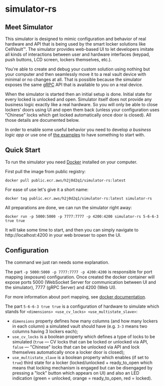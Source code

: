 # simulator-rs

## Meet Simulator

This simulator is designed to mimic configuration and behavior of real hardware and API that is being used by the smart locker solutions like CellVault™.
The simulator provides web-based UI to let developers imitate all kinds of interactions between user and hardware interfaces (keypad, push buttons, LCD screen, lockers themselves, etc.).

You're able to create and debug your custom solution using nothing but your computer and then seamlessly move it to a real vault device with minimal or no changes at all.
That is possible because the simulator exposes the same [gRPC](https://grpc.io/) API that is available to you on a real device.

When the simulator is started then an initial setup is done. Initial state for every locked is unlocked and open.
Simulator itself does not provide any business logic exactly like a real hardware. So you will only be able
to close lockers' doors using UI and open them back (unless your configuration uses "Chinese" locks which get locked automatically once door is closed).
All those details are documented below.

In order to enable some useful behavior you need to develop *a business logic app* or use one of [the examples](https://) to have something to start with.

## Quick Start

To run the simulator you need [Docker](https://www.docker.com/) installed on your computer.

First pull the image from public registry:
```shell
docker pull public.ecr.aws/h2j0d2q1/simulator-rs:latest
```

For ease of use let's give it a short name:
```shell
docker tag public.ecr.aws/h2j0d2q1/simulator-rs:latest simulator-rs
```

All preparations are done, we can run the simulator right away:
```shell
docker run -p 5000:5000 -p 7777:7777 -p 4200:4200 simulator-rs 5-6-6-3 true true
```

It will take some time to start, and then you can simply navigate to http://localhost:4200 in your web browser to open the UI.

## Configuration

The command we just ran needs some explanation.

The part `-p 5000:5000 -p 7777:7777 -p 4200:4200` is responsible for port mapping (exposure) configuration.
Once created the docker container will expose ports 5000 (WebSocket Server for communication between UI and the simulator), 7777 (gRPC Server) and 4200 (Web UI).

For more information about port mapping, see [docker documentation](https://docs.docker.com/config/containers/container-networking/).

The part `5-6-6-3 true true` is a configuration of hardware to simulate which stands for `<dimensions> <use_cv_locks> <use_multistate_slave>`:
- `dimensions` property defines how many columns (and how many lockers in each column) a simulated vault should have (e.g. `3-3` means two columns having 3 lockers each);
- `use_cv_locks` is a boolean property which defines a type of locks to be simulated (`true` — CV locks that can be locked or unlocked via API, `false` — "Chinese" locks that can be unlocked via API and lock themselves automatically once a locker door is closed);
- `use_multistate_slave` is a boolean property which enables (if set to `true`) third state for a locker (locked/unlocked + ready_to_open which means that locking mechanism is engaged but can be disengaged by pressing a "lock" button which appears on UI) and also an LED indication (green = unlocked, orange = ready_to_open, red = locked).
